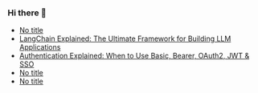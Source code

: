 ### Hi there 👋
<!-- daily.dev BOOKMARKS:START -->
- [No title](https://app.daily.dev/posts/UAyJDPGYg?utm_source=rss&utm_medium=bookmarks&utm_campaign=mBzS9yGu2kYgKY4tuhxYN)
- [LangChain Explained: The Ultimate Framework for Building LLM Applications](https://app.daily.dev/posts/BEdo1AC6K?utm_source=rss&utm_medium=bookmarks&utm_campaign=mBzS9yGu2kYgKY4tuhxYN)
- [Authentication Explained: When to Use Basic, Bearer, OAuth2, JWT &amp; SSO](https://app.daily.dev/posts/aIevBOyLN?utm_source=rss&utm_medium=bookmarks&utm_campaign=mBzS9yGu2kYgKY4tuhxYN)
- [No title](https://app.daily.dev/posts/v2LKzrjBp?utm_source=rss&utm_medium=bookmarks&utm_campaign=mBzS9yGu2kYgKY4tuhxYN)
- [No title](https://app.daily.dev/posts/5wgLvLuYX?utm_source=rss&utm_medium=bookmarks&utm_campaign=mBzS9yGu2kYgKY4tuhxYN)
<!-- daily.dev BOOKMARKS:END -->
<!--
**nirmal-patel-s/nirmal-patel-s** is a ✨ _special_ ✨ repository because its `README.md` (this file) appears on your GitHub profile.

Here are some ideas to get you started:

- 🔭 I’m currently working on ...
- 🌱 I’m currently learning ...
- 👯 I’m looking to collaborate on ...
- 🤔 I’m looking for help with ...
- 💬 Ask me about ...
- 📫 How to reach me: ...
- 😄 Pronouns: ...
- ⚡ Fun fact: ...
-->

